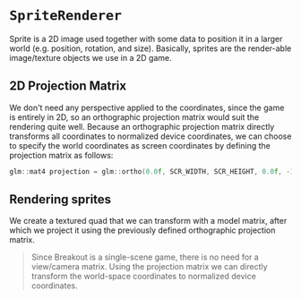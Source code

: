 # `SpriteRenderer`

Sprite is a 2D image used together with some data to position it in a larger world (e.g. position, rotation, and size). Basically, sprites are the render-able image/texture objects we use in a 2D game.

## 2D Projection Matrix

We don't need any perspective applied to the coordinates, since the game is entirely in 2D, so an orthographic projection matrix would suit the rendering quite well. Because an orthographic projection matrix directly transforms all coordinates to normalized device coordinates, we can choose to specify the world coordinates as screen coordinates by defining the projection matrix as follows:

```cpp
glm::mat4 projection = glm::ortho(0.0f, SCR_WIDTH, SCR_HEIGHT, 0.0f, -1.0f, 1.0f); 
```

## Rendering sprites

We create a textured quad that we can transform with a model matrix, after which we project it using the previously defined orthographic projection matrix.

> Since Breakout is a single-scene game, there is no need for a view/camera matrix. Using the projection matrix we can directly transform the world-space coordinates to normalized device coordinates.